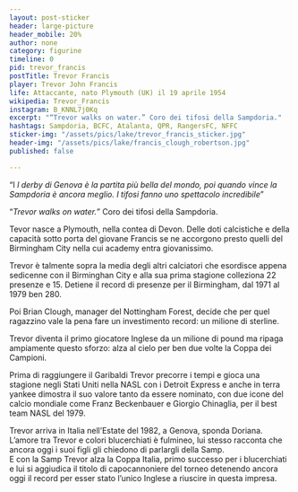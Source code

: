 ```yaml
---
layout: post-sticker
header: large-picture
header_mobile: 20%
author: none
category: figurine
timeline: 0
pid: trevor_francis
postTitle: Trevor Francis
player: Trevor John Francis
life: Attaccante, nato Plymouth (UK) il 19 aprile 1954
wikipedia: Trevor_Francis
instagram: B_KNNL7j0Kq
excerpt: "“Trevor walks on water.” Coro dei tifosi della Sampdoria."
hashtags: Sampdoria, BCFC, Atalanta, QPR, RangersFC, NFFC
sticker-img: "/assets/pics/lake/trevor_francis_sticker.jpg"
header-img: "/assets/pics/lake/francis_clough_robertson.jpg"
published: false

---
```

  
“I _l derby di Genova è la partita più bella del mondo, poi quando vince la Sampdoria è ancora meglio. I tifosi fanno uno spettacolo incredibile_”

“_Trevor walks on water._” Coro dei tifosi della Sampdoria.

Tevor nasce a Plymouth, nella contea di Devon. Delle doti calcistiche e della capacità sotto porta del giovane Francis se ne accorgono presto quelli del Birmingham City nella cui academy entra giovanissimo.

Trevor è talmente sopra la media degli altri calciatori che esordisce appena sedicenne con il Birminghan City e alla sua prima stagione colleziona 22 presenze e 15. Detiene il record di presenze per il Birmingham, dal 1971 al 1979 ben 280.

Poi Brian Clough, manager del Nottingham Forest, decide che per quel ragazzino vale la pena fare un investimento record: un milione di sterline. 

Trevor diventa il primo giocatore Inglese da un milione di pound ma ripaga ampiamente questo sforzo: alza al cielo per ben due volte la Coppa dei Campioni.

Prima di raggiungere il Garibaldi Trevor precorre i tempi e gioca una stagione negli Stati Uniti nella NASL con i Detroit Express e anche in terra yankee dimostra il suo valore tanto da essere nominato, con due icone del calcio mondiale come Franz Beckenbauer e Giorgio Chinaglia, per il best team NASL del 1979.

Trevor arriva in Italia nell’Estate del 1982, a Genova, sponda Doriana. L’amore tra Trevor e colori blucerchiati è fulmineo, lui stesso racconta che ancora oggi i suoi figli gli chiedono di parlargli della Samp.  
E con la Samp Trevor alza la Coppa Italia, primo successo per i blucerchiati e lui si aggiudica il titolo di capocannoniere del torneo detenendo ancora oggi il record per esser stato l’unico Inglese a riuscire in questa impresa.